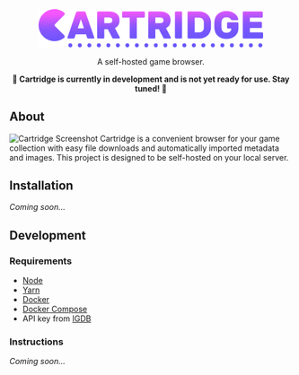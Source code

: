 <div align="center">
  <img src="public/images/logo-full.png" alt="Logo" width="400" height="auto">
  <p align="center">
    A self-hosted game browser.
  </p>
</div>

<div align="center">
	<strong>🚧 Cartridge is currently in development and is not yet ready for use. Stay tuned! 🚧</strong>
</div>

## About

![Cartridge Screenshot](https://user-images.githubusercontent.com/1876231/169448529-54259dc2-0ad6-44eb-bc3e-df56220a6e64.png)
Cartridge is a convenient browser for your game collection with easy file downloads and automatically imported metadata and images. This project is designed to be self-hosted on your local server.

## Installation

_Coming soon..._

## Development

### Requirements

- [Node](https://nodejs.org/)
- [Yarn](https://yarnpkg.com/)
- [Docker](https://docs.docker.com/get-docker/)
- [Docker Compose](https://docs.docker.com/compose/install/)
- API key from [IGDB](https://api-docs.igdb.com/#about)

### Instructions

_Coming soon..._

